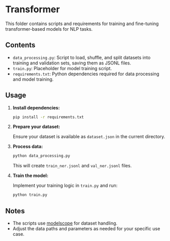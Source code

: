 # Transformer

This folder contains scripts and requirements for training and fine-tuning transformer-based models for NLP tasks.

## Contents

- `data_processing.py`: Script to load, shuffle, and split datasets into training and validation sets, saving them as JSONL files.
- `train.py`: Placeholder for model training script.
- `requirements.txt`: Python dependencies required for data processing and model training.

## Usage

1. **Install dependencies:**

   ```sh
   pip install -r requirements.txt
   ```

2. **Prepare your dataset:**
   
   Ensure your dataset is available as `dataset.json` in the current directory.

3. **Process data:**

   ```sh
   python data_processing.py
   ```

   This will create `train_ner.jsonl` and `val_ner.jsonl` files.

4. **Train the model:**

   Implement your training logic in `train.py` and run:

   ```sh
   python train.py
   ```

## Notes

- The scripts use [modelscope](https://modelscope.cn/) for dataset handling.
- Adjust the data paths and parameters as needed for your specific use case.
